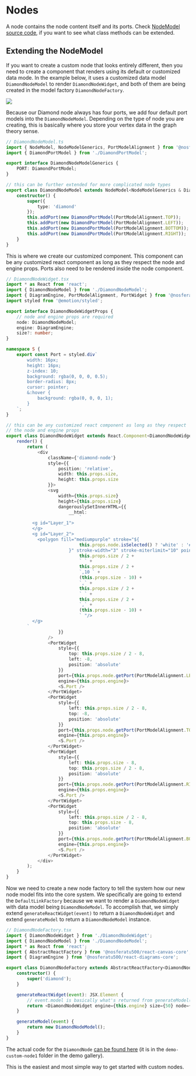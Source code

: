 # Nodes

A node contains the node content itself and its ports. Check [NodeModel source code](https://github.com/nosferatu500/react-diagrams/blob/master/packages/react-diagrams-core/src/entities/node/NodeModel.ts#L24), if you want to see what class methods can be extended.

## Extending the NodeModel

If you want to create a custom node that looks entirely different, then you need to create a component that renders using its default or customized data mode. In the example below, it uses a customized data model `DiamondNodeModel` to render `DiamondNodeWidget`, and both of them are being created in the model factory `DiamondNodeFactory`.

![](./images/diamond-node.png)

Because our Diamond node always has four ports, we add four default port models into the `DiamondNodeModel`. Depending on the type of node you are creating, this is basically where you store your vertex data in the graph theory sense.

```typescript
// DiamondNodeModel.ts
import { NodeModel, NodeModelGenerics, PortModelAlignment } from '@nosferatu500/react-diagrams';
import { DiamondPortModel } from './DiamondPortModel';

export interface DiamondNodeModelGenerics {
	PORT: DiamondPortModel;
}

// this can be further extended for more complicated node types
export class DiamondNodeModel extends NodeModel<NodeModelGenerics & DiamondNodeModelGenerics> {
	constructor() {
		super({
			type: 'diamond'
		});
		this.addPort(new DiamondPortModel(PortModelAlignment.TOP));
		this.addPort(new DiamondPortModel(PortModelAlignment.LEFT));
		this.addPort(new DiamondPortModel(PortModelAlignment.BOTTOM));
		this.addPort(new DiamondPortModel(PortModelAlignment.RIGHT));
	}
}
```

This is where we create our customized component. This component can be any customized react component as long as they respect the node and engine props. Ports also need to be rendered inside the node component.

```typescript
// DiamondNodeWidget.tsx
import * as React from 'react';
import { DiamondNodeModel } from './DiamondNodeModel';
import { DiagramEngine, PortModelAlignment, PortWidget } from '@nosferatu500/react-diagrams';
import styled from '@emotion/styled';

export interface DiamondNodeWidgetProps {
	// node and engine props are required
	node: DiamondNodeModel;
	engine: DiagramEngine;
	size?: number;
}

namespace S {
	export const Port = styled.div`
		width: 16px;
		height: 16px;
		z-index: 10;
		background: rgba(0, 0, 0, 0.5);
		border-radius: 8px;
		cursor: pointer;
		&:hover {
			background: rgba(0, 0, 0, 1);
		}
	`;
}

// this can be any customized react component as long as they respect
// the node and engine props
export class DiamondNodeWidget extends React.Component<DiamondNodeWidgetProps> {
	render() {
		return (
			<div
				className={'diamond-node'}
				style={{
					position: 'relative',
					width: this.props.size,
					height: this.props.size
				}}>
				<svg
					width={this.props.size}
					height={this.props.size}
					dangerouslySetInnerHTML={{
						__html:
							`
          <g id="Layer_1">
          </g>
          <g id="Layer_2">
            <polygon fill="mediumpurple" stroke="${
							this.props.node.isSelected() ? 'white' : '#000000'
						}" stroke-width="3" stroke-miterlimit="10" points="10,` +
							this.props.size / 2 +
							` ` +
							this.props.size / 2 +
							`,10 ` +
							(this.props.size - 10) +
							`,` +
							this.props.size / 2 +
							` ` +
							this.props.size / 2 +
							`,` +
							(this.props.size - 10) +
							` "/>
          </g>
        `
					}}
				/>
				<PortWidget
					style={{
						top: this.props.size / 2 - 8,
						left: -8,
						position: 'absolute'
					}}
					port={this.props.node.getPort(PortModelAlignment.LEFT)}
					engine={this.props.engine}>
					<S.Port />
				</PortWidget>
				<PortWidget
					style={{
						left: this.props.size / 2 - 8,
						top: -8,
						position: 'absolute'
					}}
					port={this.props.node.getPort(PortModelAlignment.TOP)}
					engine={this.props.engine}>
					<S.Port />
				</PortWidget>
				<PortWidget
					style={{
						left: this.props.size - 8,
						top: this.props.size / 2 - 8,
						position: 'absolute'
					}}
					port={this.props.node.getPort(PortModelAlignment.RIGHT)}
					engine={this.props.engine}>
					<S.Port />
				</PortWidget>
				<PortWidget
					style={{
						left: this.props.size / 2 - 8,
						top: this.props.size - 8,
						position: 'absolute'
					}}
					port={this.props.node.getPort(PortModelAlignment.BOTTOM)}
					engine={this.props.engine}>
					<S.Port />
				</PortWidget>
			</div>
		);
	}
}
```

Now we need to create a new node factory to tell the system how our new node model fits into the core system. We specifically are going to extend the `DefaultLinkFactory` because we want to render a `DiamondNodeWidget` with data model being `DiamondNodeModel`. To accomplish that, we simply extend `generateReactWidget(event)` to return a `DiamondNodeWidget` and extend `generateModel` to return a `DiamondNodeModel` instance.

```typescript
// DiamondNodeFactory.tsx
import { DiamondNodeWidget } from './DiamondNodeWidget';
import { DiamondNodeModel } from './DiamondNodeModel';
import * as React from 'react';
import { AbstractReactFactory } from '@nosferatu500/react-canvas-core';
import { DiagramEngine } from '@nosferatu500/react-diagrams-core';

export class DiamondNodeFactory extends AbstractReactFactory<DiamondNodeModel, DiagramEngine> {
	constructor() {
		super('diamond');
	}

	generateReactWidget(event): JSX.Element {
		// event.model is basically what's returned from generateModel()
		return <DiamondNodeWidget engine={this.engine} size={50} node={event.model} />;
	}

	generateModel(event) {
		return new DiamondNodeModel();
	}
}
```

The actual code for the `DiamondNode` [can be found here](https://github.com/nosferatu500/react-diagrams/tree/master/diagrams-demo-gallery/demos/demo-custom-node1) (it is in the `demo-custom-node1` folder in the demo gallery).

This is the easiest and most simple way to get started with custom nodes. 
